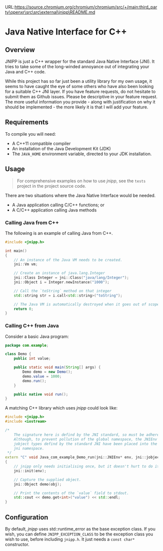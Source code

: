 URL:https://source.chromium.org/chromium/chromium/src/+/main:third_party\openxr\src\src\external\jnipp\README.md
# Java Native Interface for C++

## Overview

JNIPP is just a C++ wrapper for the standard Java Native Interface (JNI). It
tries to take some of the long-winded annoyance out of integrating your Java
and C++ code.

While this project has so far just been a utility library for my own usage,
it seems to have caught the eye of some others who have also been looking for
a suitable C++ JNI layer.  If you have feature requests, do not hesitate to
submit them as Github issues.  Please be descriptive in your feature request.
The more useful information you provide - along with justification on why it
should be implemented - the more likely it is that I will add your feature.

## Requirements

To compile you will need:

- A C++11 compatible compiler
- An installation of the Java Development Kit (JDK)
- The `JAVA_HOME` environment variable, directed to your JDK installation.

## Usage

> For comprehensive examples on how to use *jnipp*, see the `tests` project
> in the project source code.

There are two situations where the Java Native Interface would be needed.

- A Java application calling C/C++ functions; or
- A C/C++ application calling Java methods

### Calling Java from C++

The following is an example of calling Java from C++.

```C++
#include <jnipp.h>

int main()
{
    // An instance of the Java VM needs to be created.
    jni::Vm vm;

    // Create an instance of java.lang.Integer
    jni::Class Integer = jni::Class("java/lang/Integer");
    jni::Object i = Integer.newInstance("1000");

    // Call the `toString` method on that integer
    std::string str = i.call<std::string>("toString");

    // The Java VM is automatically destroyed when it goes out of scope.
    return 0;
}
```

### Calling C++ from Java

Consider a basic Java program:

```Java
package com.example;

class Demo {
    public int value;

    public static void main(String[] args) {
        Demo demo = new Demo();
        demo.value = 1000;
        demo.run();
    }

    public native void run();
}
```

A matching C++ library which uses *jnipp* could look like:

```C++
#include <jnipp.h>
#include <iostream>

/*
    The signature here is defind by the JNI standard, so must be adhered to.
    Although, to prevent pollution of the global namespace, the JNIEnv and
    jobject types defind by the standard JNI have been placed into the
    jni namespace.
 */
extern "C" void Java_com_example_Demo_run(jni::JNIEnv* env, jni::jobject obj)
{
    // jnipp only needs initialising once, but it doesn't hurt to do it again.
    jni::init(env);

    // Capture the supplied object.
    jni::Object demo(obj);

    // Print the contents of the `value` field to stdout.
    std::cout << demo.get<int>("value") << std::endl;
}
```

## Configuration

By default, *jnipp* uses std::runtime_error as the base exception class. If you wish,
you can define `JNIPP_EXCEPTION_CLASS` to be the exception class you wish to use, before
including `jnipp.h`. It just needs a `const char*` constructor.
